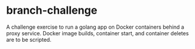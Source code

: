# branch-challenge

A challenge exercise to run a golang app on Docker containers behind a proxy service. Docker image builds, container start, and container deletes are to be scripted.
